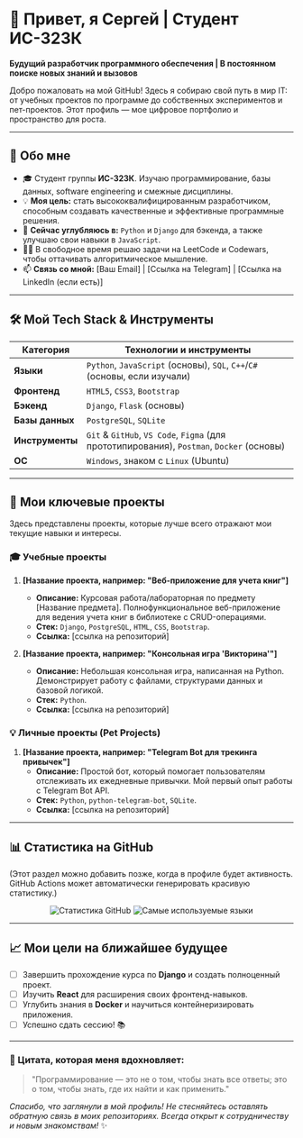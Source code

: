 # 👋 Привет, я Сергей | Студент ИС-323К

**Будущий разработчик программного обеспечения | В постоянном поиске новых знаний и вызовов**

Добро пожаловать на мой GitHub! Здесь я собираю свой путь в мир IT: от учебных проектов по программе до собственных экспериментов и пет-проектов. Этот профиль — мое цифровое портфолио и пространство для роста.

---

## 🚀 Обо мне

*   🎓 Студент группы **ИС-323К**. Изучаю программирование, базы данных, software engineering и смежные дисциплины.
*   💡 **Моя цель:** стать высококвалифицированным разработчиком, способным создавать качественные и эффективные программные решения.
*   🌱 **Сейчас углубляюсь в:** `Python` и `Django` для бэкенда, а также улучшаю свои навыки в `JavaScript`.
*   👨‍💻 В свободное время решаю задачи на LeetCode и Codewars, чтобы оттачивать алгоритмическое мышление.
*   📫 **Связь со мной:** [Ваш Email] | [Ссылка на Telegram] | [Ссылка на LinkedIn (если есть)]

---

## 🛠 Мой Tech Stack & Инструменты

| Категория       | Технологии и инструменты                                                                 |
|-----------------|------------------------------------------------------------------------------------------|
| **Языки**       | `Python`, `JavaScript` (основы), `SQL`, `C++`/`C#` (основы, если изучали)                |
| **Фронтенд**    | `HTML5`, `CSS3`, `Bootstrap`                                                             |
| **Бэкенд**      | `Django`, `Flask` (основы)                                                               |
| **Базы данных** | `PostgreSQL`, `SQLite`                                                                   |
| **Инструменты** | `Git` & `GitHub`, `VS Code`, `Figma` (для прототипирования), `Postman`, `Docker` (основы)|
| **ОС**          | `Windows`, знаком с `Linux` (Ubuntu)                                                     |

---

## 📂 Мои ключевые проекты

Здесь представлены проекты, которые лучше всего отражают мои текущие навыки и интересы.

### 🎓 Учебные проекты

1.  **[Название проекта, например: "Веб-приложение для учета книг"]**
    *   **Описание:** Курсовая работа/лабораторная по предмету [Название предмета]. Полнофункциональное веб-приложение для ведения учета книг в библиотеке с CRUD-операциями.
    *   **Стек:** `Django`, `PostgreSQL`, `HTML`, `CSS`, `Bootstrap`.
    *   **Ссылка:** [ссылка на репозиторий]

2.  **[Название проекта, например: "Консольная игра 'Викторина'"]**
    *   **Описание:** Небольшая консольная игра, написанная на Python. Демонстрирует работу с файлами, структурами данных и базовой логикой.
    *   **Стек:** `Python`.
    *   **Ссылка:** [ссылка на репозиторий]

### 💡 Личные проекты (Pet Projects)

1.  **[Название проекта, например: "Telegram Bot для трекинга привычек"]**
    *   **Описание:** Простой бот, который помогает пользователям отслеживать их ежедневные привычки. Мой первый опыт работы с Telegram Bot API.
    *   **Стек:** `Python`, `python-telegram-bot`, `SQLite`.
    *   **Ссылка:** [ссылка на репозиторий]

---

## 📊 Статистика на GitHub

(Этот раздел можно добавить позже, когда в профиле будет активность. GitHub Actions может автоматически генерировать красивую статистику.)

<p align="center">
  <img src="https://github-readme-stats.vercel.app/api?username=YOUR_USERNAME&show_icons=true&theme=default" alt="Статистика GitHub" />
  <img src="https://github-readme-stats.vercel.app/api/top-langs/?username=YOUR_USERNAME&layout=compact&theme=default" alt="Самые используемые языки" />
</p>

---

## 📈 Мои цели на ближайшее будущее

*   [ ] Завершить прохождение курса по **Django** и создать полноценный проект.
*   [ ] Изучить **React** для расширения своих фронтенд-навыков.
*   [ ] Углубить знания в **Docker** и научиться контейнеризировать приложения.
*   [ ] Успешно сдать сессию! 📚

---

### 💬 Цитата, которая меня вдохновляет:

> "Программирование — это не о том, чтобы знать все ответы; это о том, чтобы знать, где их найти и как применить."

*Спасибо, что заглянули в мой профиль! Не стесняйтесь оставлять обратную связь в моих репозиториях. Всегда открыт к сотрудничеству и новым знакомствам!* ✨
